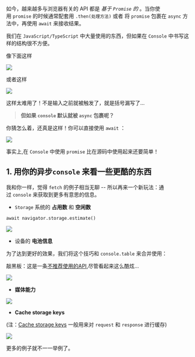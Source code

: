 如今，越来越多与浏览器有关的 API 都是 *基于 `Promise` 的* 。当你使用 `promise` 的时候通常配套用 `.then(处理方法)` 或者 将 `promise` 包裹在 `async` 方法中，再使用 `await` 来接收结果。

我们在 `JavaScript/TypeScript` 中大量使用的东西，但如果在 `Console` 中书写这样的结构很不方便。

像下面这样

![](https://upload-images.jianshu.io/upload_images/5780538-e39798fa74e299a1.png?imageMogr2/auto-orient/strip%7CimageView2/2/w/1240)

或者这样

![](https://upload-images.jianshu.io/upload_images/5780538-915b6db4193d0275.png?imageMogr2/auto-orient/strip%7CimageView2/2/w/1240)

这样太难用了！不是输入之前就被触发了，就是括号漏写了...

> **但如果 `console` 默认就被 `async` 包裹呢？**

你猜怎么着，还真是这样！你可以直接使用 `await` ：

![](http://upload-images.jianshu.io/upload_images/5780538-fb09e16363e7bd23?imageMogr2/auto-orient/strip)

事实上,在 `Console` 中使用 `promise` 比在源码中使用起来还要简单！

## 1\. 用你的异步`console` 来看一些更酷的东西

我和你一样，觉得 `fetch` 的例子相当无聊 -- 所以再来一个新玩法：通过 `console` 来获取到更多有意思的信息。

*   `Storage` 系统的 **占用数** 和 **空闲数**

```
await navigator.storage.estimate()
```

![](https://upload-images.jianshu.io/upload_images/5780538-62e7d61458660c3a.png?imageMogr2/auto-orient/strip%7CimageView2/2/w/1240)

*   设备的 **电池信息**

为了达到更好的效果，我们将这个技巧和 `console.table` 来合并使用：

敲黑板：这是一条[不推荐使用的API](https://developer.mozilla.org/en-US/docs/Web/API/Battery_Status_API),尽管看起来这么酷炫...

![](https://upload-images.jianshu.io/upload_images/5780538-b7141946c357d88a.png?imageMogr2/auto-orient/strip%7CimageView2/2/w/1240)

*   **媒体能力**

![](https://upload-images.jianshu.io/upload_images/5780538-b79c7029129e0c03.png?imageMogr2/auto-orient/strip%7CimageView2/2/w/1240)

*   **Cache storage keys**

(注：[Cache storage keys](https://developer.mozilla.org/en-US/docs/Web/API/CacheStorage) 一般用来对 `request` 和 `response` 进行缓存)

![](https://upload-images.jianshu.io/upload_images/5780538-c4d947dd12eada9c.png?imageMogr2/auto-orient/strip%7CimageView2/2/w/1240)

更多的例子就不一一举例了。
